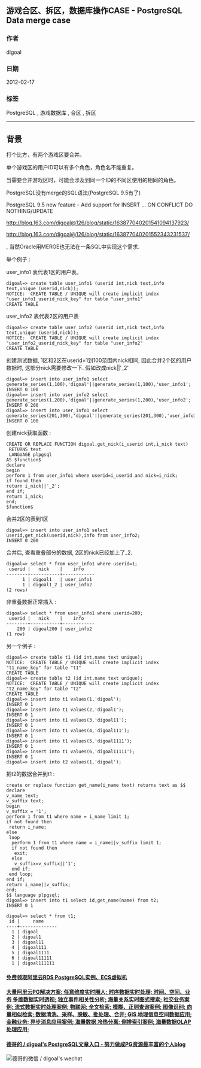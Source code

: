 ## 游戏合区、拆区，数据库操作CASE - PostgreSQL Data merge case  
                          
### 作者                          
digoal                          
                          
### 日期                          
2012-02-17                         
                          
### 标签                          
PostgreSQL , 游戏数据库 , 合区 , 拆区    
                          
----                          
                          
## 背景        
打个比方，有两个游戏区要合并。  
  
单个游戏区的用户ID可以有多个角色，角色名不能重复。  
  
当需要合并游戏区时，可能会涉及到同一个ID的不同区使用的相同的角色。  
  
  
PostgreSQL没有merge的SQL语法(PostgreSQL 9.5有了)  
  
PostgreSQL 9.5 new feature - Add support for INSERT ... ON CONFLICT DO NOTHING/UPDATE  
  
http://blog.163.com/digoal@126/blog/static/163877040201541094137923/  
  
http://blog.163.com/digoal@126/blog/static/163877040201552343231537/  
  
, 当然Oracle用MERGE也无法在一条SQL中实现这个需求.  
  
举个例子 :   
  
  
user_info1 表代表1区的用户表。  
  
```  
digoal=> create table user_info1 (userid int,nick text,info text,unique (userid,nick));  
NOTICE:  CREATE TABLE / UNIQUE will create implicit index "user_info1_userid_nick_key" for table "user_info1"  
CREATE TABLE  
```  
  
user_info2 表代表2区的用户表  
  
```  
digoal=> create table user_info2 (userid int,nick text,info text,unique (userid,nick));  
NOTICE:  CREATE TABLE / UNIQUE will create implicit index "user_info2_userid_nick_key" for table "user_info2"  
CREATE TABLE  
```  
  
创建测试数据, 1区和2区在userid=1到100范围内nick相同, 因此合并2个区的用户数据时, 这部分nick需要修改一下. 假如改成nick||'_2'  
  
```  
digoal=> insert into user_info1 select generate_series(1,100),'digoal'||generate_series(1,100),'user_info1';  
INSERT 0 100  
digoal=> insert into user_info2 select generate_series(1,200),'digoal'||generate_series(1,200),'user_info2';  
INSERT 0 200  
digoal=> insert into user_info1 select generate_series(201,300),'digoal'||generate_series(201,300),'user_info1';  
INSERT 0 100  
```  
  
创建nick获取函数 :  
  
```  
CREATE OR REPLACE FUNCTION digoal.get_nick(i_userid int,i_nick text)  
 RETURNS text  
 LANGUAGE plpgsql  
AS $function$  
declare  
begin  
perform 1 from user_info1 where userid=i_userid and nick=i_nick;  
if found then   
return i_nick||'_2';  
end if;  
return i_nick;  
end;  
$function$  
```  
  
合并2区的表到1区  
  
```  
digoal=> insert into user_info1 select userid,get_nick(userid,nick),info from user_info2;  
INSERT 0 200  
```  
  
合并后, 查看重叠部分的数据, 2区的nick已经加上了_2.  
  
```  
digoal=> select * from user_info1 where userid=1;  
 userid |   nick    |    info      
--------+-----------+------------  
      1 | digoal1   | user_info1  
      1 | digoal1_2 | user_info2  
(2 rows)  
```  
  
非重叠数据正常插入 :   
  
```  
digoal=> select * from user_info1 where userid=200;  
 userid |   nick    |    info      
--------+-----------+------------  
    200 | digoal200 | user_info2  
(1 row)  
```  
  
另一个例子 :   
  
```  
digoal=> create table t1 (id int,name text unique);  
NOTICE:  CREATE TABLE / UNIQUE will create implicit index "t1_name_key" for table "t1"  
CREATE TABLE  
digoal=> create table t2 (id int,name text unique);  
NOTICE:  CREATE TABLE / UNIQUE will create implicit index "t2_name_key" for table "t2"  
CREATE TABLE  
digoal=> insert into t1 values(1,'digoal');  
INSERT 0 1  
digoal=> insert into t1 values(2,'digoal1');  
INSERT 0 1  
digoal=> insert into t1 values(3,'digoal11');  
INSERT 0 1  
digoal=> insert into t1 values(4,'digoal111');  
INSERT 0 1  
digoal=> insert into t1 values(5,'digoal1111');  
INSERT 0 1  
digoal=> insert into t1 values(6,'digoal11111');  
INSERT 0 1  
digoal=> insert into t2 values(1,'digoal');  
```  
  
把t2的数据合并到t1 :   
  
```  
create or replace function get_name(i_name text) returns text as $$  
declare  
v_name text;  
v_suffix text;  
begin  
v_suffix = '1';  
perform 1 from t1 where name = i_name limit 1;  
if not found then  
 return i_name;  
else  
 loop  
  perform 1 from t1 where name = i_name||v_suffix limit 1;  
  if not found then  
   exit;  
  else  
   v_suffix=v_suffix||'1';  
  end if;  
 end loop;  
end if;  
return i_name||v_suffix;  
end;  
$$ language plpgsql;  
digoal=> insert into t1 select id,get_name(name) from t2;  
INSERT 0 1  
  
digoal=> select * from t1;  
 id |     name       
----+--------------  
  1 | digoal  
  2 | digoal1  
  3 | digoal11  
  4 | digoal111  
  5 | digoal1111  
  6 | digoal11111  
  1 | digoal111111  
```  
  
    
  
  
  
  
  
  
  
  
  
  
  
  
  
  
  
  
  
  
  
  
  
  
  
  
  
  
  
  
  
  
  
  
  
  
  
  
  
#### [免费领取阿里云RDS PostgreSQL实例、ECS虚拟机](https://www.aliyun.com/database/postgresqlactivity "57258f76c37864c6e6d23383d05714ea")
  
  
#### [大量阿里云PG解决方案: 任意维度实时圈人; 时序数据实时处理; 时间、空间、业务 多维数据实时透视; 独立事件相关性分析; 海量关系实时图式搜索; 社交业务案例; 流式数据实时处理案例; 物联网; 全文检索; 模糊、正则查询案例; 图像识别; 向量相似检索; 数据清洗、采样、脱敏、批处理、合并; GIS 地理信息空间数据应用; 金融业务; 异步消息应用案例; 海量数据 冷热分离; 倒排索引案例; 海量数据OLAP处理应用;](https://yq.aliyun.com/topic/118 "40cff096e9ed7122c512b35d8561d9c8")
  
  
#### [德哥的 / digoal's PostgreSQL文章入口 - 努力做成PG资源最丰富的个人blog](https://github.com/digoal/blog/blob/master/README.md "22709685feb7cab07d30f30387f0a9ae")
  
  
![德哥的微信 / digoal's wechat](../pic/digoal_weixin.jpg "f7ad92eeba24523fd47a6e1a0e691b59")
  
